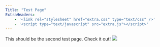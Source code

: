 ```yaml
---
Title: "Test Page"
ExtraHeaders: 
    - '<link rel="stylesheet" href="extra.css" type="text/css" />'
    - '<script type="text/javascript" src="extra.js"></script>'
---
```

This should be the second test page.  Check it out! <img src="/zips.gif" />
